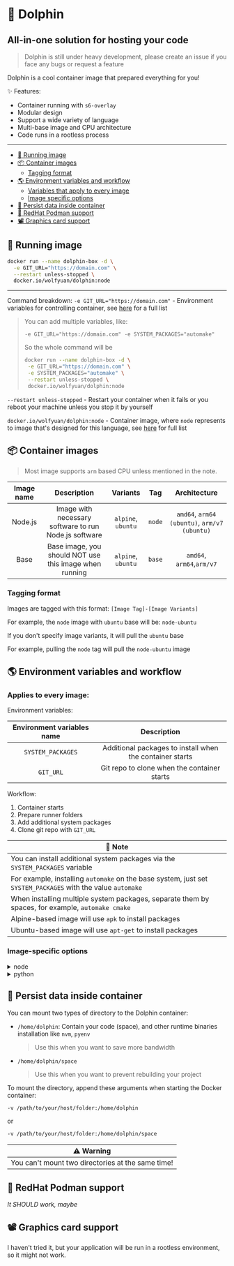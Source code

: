 # 🐬 Dolphin
## All-in-one solution for hosting your code

> Dolphin is still under heavy development, please create an issue if you face any bugs or request a feature

Dolphin is a cool container image that prepared everything for you!

✨ Features:
- Container running with `s6-overlay`
- Modular design
- Support a wide variety of language
- Multi-base image and CPU architecture
- Code runs in a rootless process

---

- [🏃 Running image](#🏃-running-image)
- [📦️ Container images](#📦️-container-images)
  - [Tagging format](#tagging-format)
- [🌎️ Environment variables and workflow](#🌎️-environment-variables-and-workflow)
  - [Variables that apply to every image](#applies-to-every-image)
  - [Image specific options](#image-specific-options)
- [💾 Persist data inside container](#💾-persist-data-inside-container)
- [🎩 RedHat Podman support](#🎩-redhat-podman-support)
- [📽️ Graphics card support](#📽️-graphics-card-support)

## 🏃 Running image

```bash
docker run --name dolphin-box -d \
  -e GIT_URL="https://domain.com" \
  --restart unless-stopped \
  docker.io/wolfyuan/dolphin:node
```
---

Command breakdown:
`-e GIT_URL="https://domain.com"` - Environment variables for controlling container, see [here](#🌎️-environment-variables-and-workflow) for a full list

> You can add multiple variables, like:
>
> `-e GIT_URL="https://domain.com" -e SYSTEM_PACKAGES="automake"`
>
> So the whole command will be
>  ```bash
> docker run --name dolphin-box -d \
>   -e GIT_URL="https://domain.com" \
>   -e SYSTEM_PACKAGES="automake" \
>   --restart unless-stopped \
>   docker.io/wolfyuan/dolphin:node
> ```

`--restart unless-stopped` - Restart your container when it fails or you reboot your machine unless you stop it by yourself

`docker.io/wolfyuan/dolphin:node` - Container image, where `node` represents to image that's designed for this language, see [here](#📦️-container-images) for full list

## 📦️ Container images

> Most image supports `arm` based CPU unless mentioned in the note.

| Image name |                       Description                      |      Variants      |   Tag  |                 Architecture                 |
| :--------: | :----------------------------------------------------: | :----------------: | :----: | :------------------------------------------: |
|   Node.js  |  Image with necessary software to run Node.js software | `alpine`, `ubuntu` | `node` | `amd64`, `arm64 (ubuntu)`, `arm/v7 (ubuntu)` |
|    Base    | Base image, you should NOT use this image when running | `alpine`, `ubuntu` | `base` |           `amd64`, `arm64`,`arm/v7`          |

### Tagging format

Images are tagged with this format: `[Image Tag]-[Image Variants]`

For example, the `node` image with `ubuntu` base will be: `node-ubuntu`

If you don't specify image variants, it will pull the `ubuntu` base

For example, pulling the `node` tag will pull the `node-ubuntu` image

## 🌎️ Environment variables and workflow

### Applies to every image:

Environment variables:


| Environment variables name |                        Description                       |
| :------------------------: | :------------------------------------------------------: |
|      `SYSTEM_PACKAGES`     | Additional packages to install when the container starts |
|          `GIT_URL`         |        Git repo to clone when the container starts       |

Workflow:

1. Container starts
2. Prepare runner folders
3. Add additional system packages
4. Clone git repo with `GIT_URL`

| 📝 Note                                                                                                     |
| ----------------------------------------------------------------------------------------------------------- |
| You can install additional system packages via the `SYSTEM_PACKAGES` variable                               |
| For example, installing `automake` on the base system, just set `SYSTEM_PACKAGES` with the value `automake` |
| When installing multiple system packages, separate them by spaces, for example, `automake cmake`            |
| Alpine-based image will use `apk` to install packages                                                       |
| Ubuntu-based image will use `apt-get` to install packages                                                   |

### Image-specific options

<details>
<summary>node</summary>

Environment variables:

| Environment variables name |                        Description                        |
|:--------------------------:|:---------------------------------------------------------:|
|       `NODE_VERSION`       |       Node.js version to install, overrides `.nvmrc`      |
|     `NODE_START_SCRIPT`    | Script to run when container finished running init script |

Workflow:

1. Container start
2. [Base image initialize](#applies-to-every-image)
3. Install Node.js via `NODE_VERSION` or `.nvmrc` in your project
4. Install npm packages via the detected package manager
5. Run build script via detected package manager if presents
6. Start the Node.js process via `NODE_START_SCRIPT` or script in `package.json` via the detected package manager

| 📝 Note                                           |
| ------------------------------------------------- |
| Supported package managers: `pnpm`, `yarn`, `npm` |

| 📝 Note                                  |
|------------------------------------------|
| In package manager: `pnpm > yarn > npm`  |
| In node version: `NODE_VERSION > .nvmrc` |

</details>

<details>
<summary>python</summary>

Environment variables:

| Environment variables name |                        Description                        |
| :------------------------: | :-------------------------------------------------------: |
|      `PYTHON_VERSION`      |   Python version to install, overrides `.python-version`  |
|    `PYTHON_BUILD_SCRIPT`   |       Script to run after installing Python packages      |
|    `PYTHON_START_SCRIPT`   | Script to run when container finished running init script |
|     `PYTHON_START_FILE`    | Script to run when container finished running init script |

Workflow:

1. Container start
2. [Base image initialize](#applies-to-every-image)
3. Install Python via `PYTHON_VERSION` or `.python-version` in your project
4. Install python packages via `pip`
5. Start the Python process via `PYTHON_START_SCRIPT` and the script in `PYTHON_START_FILE` with command `python3`

| 📝 Note                                           |
| ------------------------------------------------- |
| When `PYTHON_START_SCRIPT` and `PYTHON_START_FILE` both exists, it will run `PYTHON_START_SCRIPT` first, and run `PYTHON_START_FILE` when previous script has finished |

| 📝 Note                                  |
|------------------------------------------|
| In Python version: `PYTHON_VERSION > .python-version` |

</details>

## 💾 Persist data inside container

You can mount two types of directory to the Dolphin container:
- `/home/dolphin`: Contain your code (space), and other runtime binaries installation like `nvm`, `pyenv`
  > Use this when you want to save more bandwidth
- `/home/dolphin/space`
  > Use this when you want to prevent rebuilding your project

To mount the directory, append these arguments when starting the Docker container:

```bash
-v /path/to/your/host/folder:/home/dolphin
```
or
```bash
-v /path/to/your/host/folder:/home/dolphin/space
```

| ⚠️ Warning                                         |
| ------------------------------------------------- |
| You can't mount two directories at the same time! |

## 🎩 RedHat Podman support

*It SHOULD work, maybe*

## 📽️ Graphics card support

I haven't tried it, but your application will be run in a rootless environment, so it might not work.
